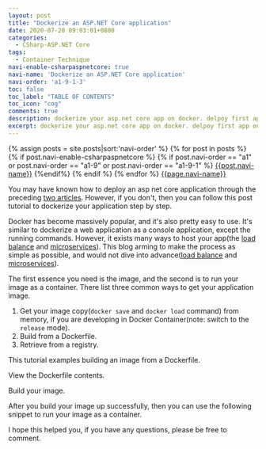 ```yaml
---
layout: post
title: "Dockerize an ASP.NET Core application"
date: 2020-07-20 09:03:01+0800
categories:
  - CSharp-ASP.NET Core
tags:
  - Container Technique
navi-enable-csharpaspnetcore: true
navi-name: 'Dockerize an ASP.NET Core application'
navi-order: 'a1-9-1-3'
toc: false
toc_label: "TABLE OF CONTENTS"
toc_icon: "cog"
comments: true
description: dockerize your asp.net core app on docker. delpoy first app on docker. how to public your app on docker container. host your asp.net app on docker. Host your web app.
excerpt: dockerize your asp.net core app on docker. delpoy first app on docker. how to public your app on docker container. host your asp.net app on docker. Host your web app.
---
```

<!--navigation bar-->
<div class='navi-link-container'>
  {% assign posts = site.posts|sort:'navi-order' %}
  {% for post in posts %}
    {% if post.navi-enable-csharpaspnetcore %}
        {% if post.navi-order == "a1" or
            post.navi-order == "a1-9" or
            post.navi-order == "a1-9-1"
            %}
            <a href="{{ site.baseurl }}{{ post.url }}" class='navi-link'>{{post.navi-name}}</a>
        {%endif%}
    {% endif %}
  {% endfor %}
<a class='navi-link' href="">{{page.navi-name}}</a>
</div>
<!--navigation bar-->

You may have known how to deploy an asp net core application through the preceding [two articles][3]. However, if you don't, then you can follow this post tutorial to dockerize your application step by step.

Docker has become massively popular, and it's also pretty easy to use. It's similar to dockerize a web application as a console application, except the running commands. However, it exists many ways to host your app(the [load balance][1] and [microservices][2]). This blog arming to make the process as simple as possible, and would not dive into advance([load balance][1] and [microservices][2]).

The first essence you need is the image, and the second is to run your image as a container. There list three common ways to get your application image.
1. Get your image copy(`docker save` and `docker load` command) from memory, if you are developing in Docker Container(note: switch to the `release` mode).
2. Build from a Dockerfile.
3. Retrieve from a registry.

This tutorial examples building an image from a Dockerfile.
<script src="https://gist.github.com/voltwu/fdd6adfbaade634338ddf87de63c0f90.js"></script>

View the Dockerfile contents.
<script src="https://gist.github.com/voltwu/1069943b7f15f2939c6a4abde1909cf3.js"></script>

Build your image.
<script src="https://gist.github.com/voltwu/51299201e7e8038ae29ee5162c444b70.js"></script>

After you build your image up successfully, then you can use the following snippet to run your image as a container.
<script src="https://gist.github.com/voltwu/9c14adf1dd3697930dd310faee56e8fa.js"></script>

I hope this helped you, if you have any questions, please be free to comment.

[1]: https://en.wikipedia.org/wiki/Load_balancing_(computing)
[2]: https://en.wikipedia.org/wiki/Microservices
[3]: /blog/csharp-asp.net%20core/2020/07/13/docker/